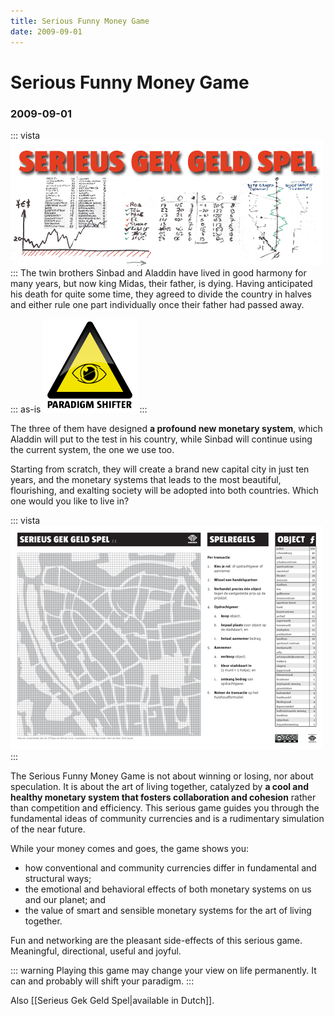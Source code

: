 ```yaml
---
title: Serious Funny Money Game
date: 2009-09-01
---
```


# Serious Funny Money Game
### 2009-09-01

::: vista
<img src="serieus-gek-geld-spel-vista.png">
:::
The twin brothers Sinbad and Aladdin have lived in good harmony for many years, but now king Midas, their father, is dying. Having anticipated his death for quite some time, they agreed to divide the country in halves and either rule one part individually once their father had passed away.

::: as-is
<img src="paradigm-shifter-150.png">
:::

The three of them have designed **a profound new monetary system**, which Aladdin will put to the test in his country, while Sinbad will continue using the current system, the one we use too.

Starting from scratch, they will create a brand new capital city in just ten years, and the monetary systems that leads to the most beautiful, flourishing, and exalting society will be adopted into both countries. Which one would you like to live in?

::: vista
<img src="serieus-gek-geld-spel-speelkaart-500.png">
:::

The Serious Funny Money Game is not about winning or losing, nor about speculation. It is about the art of living together, catalyzed by **a cool and healthy monetary system that fosters collaboration and cohesion** rather than competition and efficiency. This serious game guides you through the fundamental ideas of community currencies and is a rudimentary simulation of the near future.

While your money comes and goes, the game shows you:
- how conventional and community currencies differ in fundamental and structural ways;
- the emotional and behavioral effects of both monetary systems on us and our planet; and
- the value of smart and sensible monetary systems for the art of living together.

Fun and networking are the pleasant side-effects of this serious game. Meaningful, directional, useful and joyful.

::: warning
Playing this game may change your view on life permanently. It can and probably will shift your paradigm.
:::

Also [[Serieus Gek Geld Spel|available in Dutch]].
